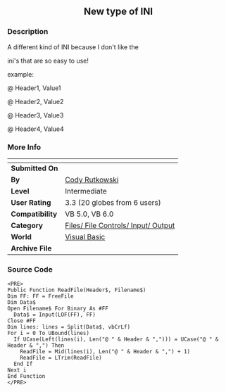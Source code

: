 ﻿<div align="center">

## New type of INI


</div>

### Description

A different kind of INI because I don't like the

ini's that are so easy to use!

example:

@ Header1, Value1

@ Header2, Value2

@ Header3, Value3

@ Header4, Value4
 
### More Info
 


<span>             |<span>
---                |---
**Submitted On**   |
**By**             |[Cody Rutkowski](https://github.com/Planet-Source-Code/PSCIndex/blob/master/ByAuthor/cody-rutkowski.md)
**Level**          |Intermediate
**User Rating**    |3.3 (20 globes from 6 users)
**Compatibility**  |VB 5\.0, VB 6\.0
**Category**       |[Files/ File Controls/ Input/ Output](https://github.com/Planet-Source-Code/PSCIndex/blob/master/ByCategory/files-file-controls-input-output__1-3.md)
**World**          |[Visual Basic](https://github.com/Planet-Source-Code/PSCIndex/blob/master/ByWorld/visual-basic.md)
**Archive File**   |[](https://github.com/Planet-Source-Code/cody-rutkowski-new-type-of-ini__1-27925/archive/master.zip)





### Source Code

```
<PRE>
Public Function ReadFile(Header$, Filename$)
Dim FF: FF = FreeFile
Dim Data$
Open Filename$ For Binary As #FF
  Data$ = Input(LOF(FF), FF)
Close #FF
Dim lines: lines = Split(Data$, vbCrLf)
For i = 0 To UBound(lines)
  If UCase(Left(lines(i), Len("@ " & Header & ","))) = UCase("@ " & Header & ",") Then
    ReadFile = Mid(lines(i), Len("@ " & Header & ",") + 1)
    ReadFile = LTrim(ReadFile)
  End If
Next i
End Function
</PRE>
```

